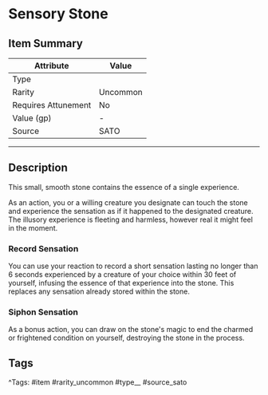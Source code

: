 # Sensory Stone

## Item Summary

| Attribute            | Value                        |
|----------------------|------------------------------|
| Type                 |   |
| Rarity               | Uncommon             |
| Requires Attunement  | No                |
| Value (gp)           | -    |
| Source               | SATO |

---

## Description

This small, smooth stone contains the essence of a single experience.

As an action, you or a willing creature you designate can touch the stone and experience the sensation as if it happened to the designated creature. The illusory experience is fleeting and harmless, however real it might feel in the moment.

### Record Sensation

You can use your reaction to record a short sensation lasting no longer than 6 seconds experienced by a creature of your choice within 30 feet of yourself, infusing the essence of that experience into the stone. This replaces any sensation already stored within the stone.

### Siphon Sensation

As a bonus action, you can draw on the stone's magic to end the charmed or frightened condition on yourself, destroying the stone in the process.

## Tags

^Tags: #item #rarity_uncommon #type__ #source_sato